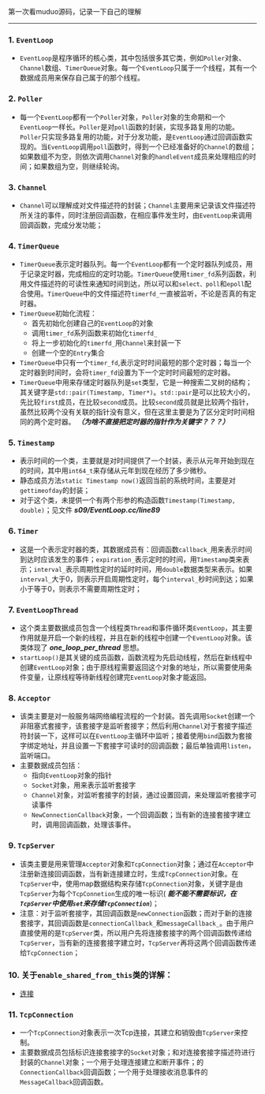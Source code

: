 第一次看muduo源码，记录一下自己的理解
- - - 
### 1. `EventLoop`
- `EventLoop`是程序循环的核心类，其中包括很多其它类，例如`Poller`对象、`Channel`数组、`TimerQueue`对象。每一个`EventLoop`只属于一个线程，其有一个数据成员用来保存自己属于的那个线程。

### 2. `Poller`
- 每一个`EventLoop`都有一个`Poller`对象，`Poller`对象的生命期和一个`EventLoop`一样长。`Poller`是对`poll`函数的封装，实现多路复用的功能。`Poller`只实现多路复用的功能，对于分发功能，是`EventLoop`通过回调函数实现的。当`EventLoop`调用`poll`函数时，得到一个已经准备好的`Channel`的数组；如果数组不为空，则依次调用`Channel`对象的`handleEvent`成员来处理相应的时间；如果数组为空，则继续轮询。

### 3. `Channel`
- `Channel`可以理解成对文件描述符的封装；`Channel`主要用来记录该文件描述符所关注的事件，同时注册回调函数，在相应事件发生时，由`EventLoop`来调用回调函数，完成分发功能；

### 4. `TimerQueue`
- `TimerQueue`表示定时器队列。每一个`EventLoop`都有一个定时器队列成员，用于记录定时器，完成相应的定时功能。`TimerQueue`使用`timer_fd`系列函数，利用文件描述符的可读性来通知时间到达，所以可以和`select、poll`和`epoll`配合使用。`TimerQueue`中的文件描述符`timerfd_`一直被监听，不论是否真的有定时器。
- `TimerQueue`初始化流程：
  * 首先初始化创建自己的`EventLoop`的对象
  * 调用`timer_fd`系列函数来初始化`timerfd_`
  * 将上一步初始化的`timerfd_`用`Channel`来封装一下
  * 创建一个空的`Entry`集合
- `TimerQueue`中只有一个`timer_fd`,表示定时时间最短的那个定时器；每当一个定时器到时间时，会将`timer_fd`设置为下一个定时时间最短的定时器。
- `TimerQueue`中用来存储定时器队列是`set`类型，它是一种搜索二叉树的结构；其关键字是`std::pair(Timestamp, Timer*)`。`std::pair`是可以比较大小的，先比较`first`成员，在比较`second`成员。比较`second`成员就是比较两个指针，虽然比较两个没有关联的指针没有意义，但在这里主要是为了区分定时时间相同的两个定时器。 ***（为啥不直接把定时器的指针作为关键字？？？）***

### 5. `Timestamp`
- 表示时间的一个类，主要就是对时间提供了一个封装，表示从元年开始到现在的时间，其中用`int64_t`来存储从元年到现在经历了多少微秒。
- 静态成员方法`static Timestamp now()`返回当前的系统时间，主要是对`gettimeofday`的封装；
- 对于这个类，未提供一个有两个形参的构造函数`Timestamp(Timestamp, double)`；见文件 ***s09/EventLoop.cc/line89***

### 6. `Timer`
- 这是一个表示定时器的类，其数据成员有：回调函数`callback_`用来表示时间到达时应该发生的事件；`expiration_`表示定时的时间，用`Timestamp`类来表示；`interval_`表示周期性定时的延时时间，用`double`数据类型来表示。如果`interval_`大于0，则表示开启周期性定时，每个`interval_`秒时间到达；如果小于等于0，则表示不需要周期性定时；

### 7. `EventLoopThread`
- 这个类主要数据成员包含一个线程类`Thread`和事件循环类`EventLoop`，其主要作用就是开启一个新的线程，并且在新的线程中创建一个`EventLoop`对象。该类体现了 ***one_loop_per_thread*** 思想。
- `startLoop()`是其关键的成员函数，函数流程为先启动线程，然后在新线程中创建`EventLoop`对象；由于原线程需要返回这个对象的地址，所以需要使用条件变量，让原线程等待新线程创建完`EventLoop`对象才能返回。

### 8. `Acceptor`
- 该类主要是对一般服务端网络编程流程的一个封装。首先调用`Socket`创建一个非阻塞式套接字，该套接字是监听套接字；然后利用`Channel`对于套接字描述符封装一下，这样可以在`EventLoop`主循环中监听；接着使用`bind`函数为套接字绑定地址，并且设置一下套接字可读时的回调函数；最后单独调用`listen`，监听端口。
- 主要数据成员包括：
  * 指向`EventLoop`对象的指针
  * `Socket`对象，用来表示监听套接字
  * `Channel`对象，对监听套接字的封装，通过设置回调，来处理监听套接字可读事件
  * `NewConnectionCallback`对象，一个回调函数；当有新的连接套接字建立时，调用回调函数，处理该事件。

### 9. `TcpServer`
- 该类主要是用来管理`Acceptor`对象和`TcpConnection`对象；通过在`Acceptor`中注册新连接回调函数，当有新连接建立时，生成`TcpConnection`对象。在`TcpServer`中，使用map数据结构来存储`TcpConnection`对象，关键字是由`TcpServer`为每个`TcpConnetion`生成的唯一标识( ***能不能不需要标识，在`TcpServer`中使用`set`来存储`TcpConnection`***)；
- 注意：对于监听套接字，其回调函数是`newConnection`函数；而对于新的连接套接字，其回调函数是`connectionCallback_`和`messageCallback_`。由于用户直接使用的是`TcpServer`类，所以用户先将连接套接字的两个回调函数传递给`TcpServer`，当有新的连接套接字建立时，`TcpServer`再将这两个回调函数传递给`TcpConnection`；

### 10. 关于`enable_shared_from_this`类的详解：
- [连接]([https://blog.csdn.net/QIANGWEIYUAN/article/details/88973735)

### 11. `TcpConnection`
- 一个`TcpConnection`对象表示一次Tcp连接，其建立和销毁由`TcpServer`来控制。
- 主要数据成员包括标识连接套接字的`Socket`对象；和对连接套接字描述符进行封装的`Channel`对象；一个用于处理连接建立和断开事件；的`ConnectionCallback`回调函数；一个用于处理接收消息事件的`MessageCallback`回调函数。